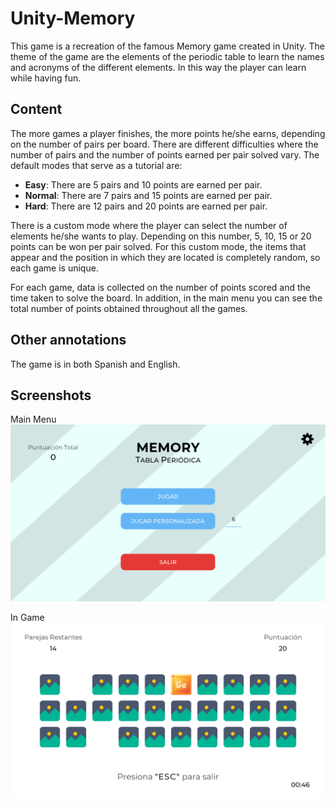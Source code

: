 # Unity-Memory

This game is a recreation of the famous Memory game created in Unity. The theme of the game are the elements of the periodic table to learn the names and acronyms of the different elements. In this way the player can learn while having fun.

## Content

The more games a player finishes, the more points he/she earns, depending on the number of pairs per board. There are different difficulties where the number of pairs and the number of points earned per pair solved vary. The default modes that serve as a tutorial are:
- <b>Easy</b>: There are 5 pairs and 10 points are earned per pair.
- <b>Normal</b>: There are 7 pairs and 15 points are earned per pair.
- <b>Hard</b>: There are 12 pairs and 20 points are earned per pair.

There is a custom mode where the player can select the number of elements he/she wants to play. Depending on this number, 5, 10, 15 or 20 points can be won per pair solved.
For this custom mode, the items that appear and the position in which they are located is completely random, so each game is unique.

For each game, data is collected on the number of points scored and the time taken to solve the board. In addition, in the main menu you can see the total number of points obtained throughout all the games.

## Other annotations

The game is in both Spanish and English.

## Screenshots

Main Menu
![Main Menu](https://github.com/BorjaSBON/Unity-Memory/blob/main/Screenshots/MainMenu.png?raw=true)

In Game
![In Game](https://github.com/BorjaSBON/Unity-Memory/blob/main/Screenshots/InGame.png?raw=true)
